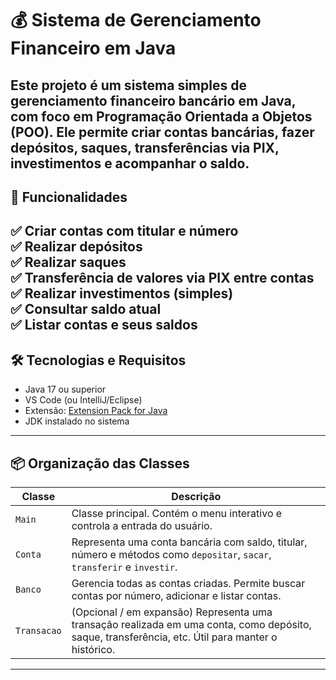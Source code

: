 # 💰 Sistema de Gerenciamento Financeiro em Java

Este projeto é um sistema simples de gerenciamento financeiro bancário em Java, com foco em Programação Orientada a Objetos (POO). 
Ele permite **criar contas bancárias, fazer depósitos, saques, transferências via PIX, investimentos** e acompanhar o saldo.
---

## 🚀 Funcionalidades

✅ Criar contas com titular e número  
✅ Realizar depósitos  
✅ Realizar saques  
✅ Transferência de valores via PIX entre contas  
✅ Realizar investimentos (simples)  
✅ Consultar saldo atual  
✅ Listar contas e seus saldos  
---

## 🛠️ Tecnologias e Requisitos

- Java 17 ou superior
- VS Code (ou IntelliJ/Eclipse)
- Extensão: [Extension Pack for Java](https://marketplace.visualstudio.com/items?itemName=vscjava.vscode-java-pack)
- JDK instalado no sistema

---

## 📦 Organização das Classes

| Classe         | Descrição |
|----------------|-----------|
| `Main`         | Classe principal. Contém o menu interativo e controla a entrada do usuário. |
| `Conta`        | Representa uma conta bancária com saldo, titular, número e métodos como `depositar`, `sacar`, `transferir` e `investir`. |
| `Banco`        | Gerencia todas as contas criadas. Permite buscar contas por número, adicionar e listar contas. |
| `Transacao`    | (Opcional / em expansão) Representa uma transação realizada em uma conta, como depósito, saque, transferência, etc. Útil para manter o histórico. |

---


